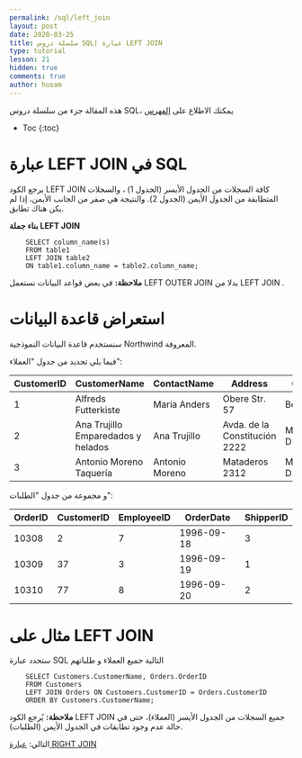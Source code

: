 ```yaml
---
permalink: /sql/left_join
layout: post
date: 2020-03-25
title: سلسلة دروس SQL| عبارة LEFT JOIN
type: tutorial
lesson: 21
hidden: true
comments: true
author: husam
---
```


هذه المقالة جزء من سلسلة دروس SQL، يمكنك الاطلاع على [الفهرس](intro)

* Toc
{:toc}



# عبارة LEFT JOIN في SQL  

يرجع الكود LEFT JOIN كافة السجلات من الجدول الأيسر (الجدول 1) ، والسجلات المتطابقة من الجدول الأيمن (الجدول 2). والنتيجة هي صفر من الجانب الأيمن، إذا لم يكن هناك تطابق.

**بناء جملة LEFT JOIN**

        SELECT column_name(s)
        FROM table1
        LEFT JOIN table2
        ON table1.column_name = table2.column_name;

**ملاحظة:** في بعض قواعد البيانات نستعمل LEFT OUTER JOIN بدلا من LEFT JOIN .

<amp-img src="/assets/sql_left-join.gif" alt="عبارة left join sql" width="200" height="145"></amp-img>

# استعراض قاعدة البيانات

سنستخدم قاعدة البيانات النموذجية Northwind المعروفة.

فيما يلي تحديد من جدول "العملاء":


| CustomerID |	CustomerName |	ContactName 	| Address | 	City 	| PostalCode 	| Country |
| -------------- | --------------- | ------------------ | ------------- | -------------- | ---------------- | ------------------ |
| 1 |  Alfreds Futterkiste 	| Maria Anders |	Obere Str. 57 	| Berlin |	12209  |	Germany |
| 2 | 	Ana Trujillo Emparedados y helados |  	Ana Trujillo |	Avda. de la Constitución 2222  | 	México D.F. | 	05021 |	Mexico |
| 3 |	Antonio Moreno Taquería |	Antonio Moreno  | 	Mataderos 2312 |	México D.F. 	| 05023 	| Mexico |


و مجموعة من جدول "الطلبات":


| OrderID |	CustomerID 	| EmployeeID | 	OrderDate  |	ShipperID |
|----------- | ---------------------- | ----------------- | ------------------- | ---------------- |
| 10308 |  	2  | 	7  |	1996-09-18 	 | 3 |
| 10309 |	37 |	3 |	1996-09-19 |	1 |
| 10310 |	77 | 	8 	| 1996-09-20 	 | 2 |


# مثال  على LEFT JOIN

ستحدد عبارة SQL التالية جميع العملاء و طلباتهم 


		SELECT Customers.CustomerName, Orders.OrderID
        FROM Customers
        LEFT JOIN Orders ON Customers.CustomerID = Orders.CustomerID
        ORDER BY Customers.CustomerName;

**ملاحظة:** يُرجع الكود LEFT JOIN جميع السجلات من الجدول الأيسر (العملاء)، حتى في حالة عدم وجود تطابقات في الجدول الأيمن (الطلبات).


التالي: [عبارة RIGHT JOIN ](right_join)

